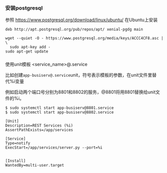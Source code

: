 

### 安装postgresql
参照 https://www.postgresql.org/download/linux/ubuntu/ 在Ubuntu上安装

```
deb http://apt.postgresql.org/pub/repos/apt/ xenial-pgdg main
```
```
wget --quiet -O - https://www.postgresql.org/media/keys/ACCC4CF8.asc | \
  sudo apt-key add -
sudo apt-get update

```

###

使用unit模板
<service_name>@<argument>.service


比如创建```app-busiserv@.service```unit，符号表示模板的参数，在unit文件里替代%i变量

例如启动两个端口号分别为8801和8802的服务，@8801将用8801替换给unit文件的%i。
```
$ sudo systemctl start app-busiserv@8801.service
$ sudo systemctl start app-busiserv@8802.service
```

```
[Unit]
Description=REST Services (%i)
AssertPathExists=/app/services

[Service]
Type=notify
ExecStart=/app/services/server.py --port=%i


[Install]
WantedBy=multi-user.target
```
